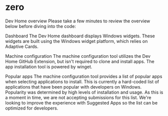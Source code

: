 # zero
Dev Home overview
Please take a few minutes to review the overview below before diving into the code:

Dashboard
The Dev Home dashboard displays Windows widgets. These widgets are built using the Windows widget platform, which relies on Adaptive Cards.

Machine configuration
The machine configuration tool utilizes the Dev Home GitHub Extension, but isn't required to clone and install apps. The app installation tool is powered by winget.

Popular apps
The machine configuration tool provides a list of popular apps when selecting applications to install. This is currently a hard-coded list of applications that have been popular with developers on Windows. Popularity was determined by high levels of installation and usage. As this is a moment in time, we are not accepting submissions for this list. We're looking to improve the experience with Suggested Apps so the list can be optimized for developers.
